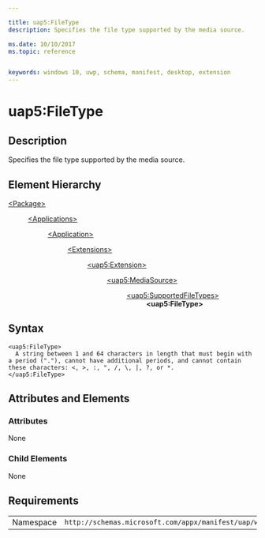```yaml
---

title: uap5:FileType
description: Specifies the file type supported by the media source.

ms.date: 10/10/2017
ms.topic: reference


keywords: windows 10, uwp, schema, manifest, desktop, extension 
---
```


# uap5:FileType

## Description
Specifies the file type supported by the media source.

## Element Hierarchy
<dl>
<dt><a href="element-package.md">&lt;Package&gt;</a></dt>
<dd>
<dl>
<dt><a href="element-applications.md">&lt;Applications&gt;</a></dt>
<dd>
<dl>
<dt><a href="element-application.md">&lt;Application&gt;</a></dt>
<dd>
<dl>
<dt><a href="element-1-extensions.md">&lt;Extensions&gt;</a></dt>
<dd>
<dl>
<dt><a href="element-uap5-extension.md">&lt;uap5:Extension&gt;</a></dt>
<dd>
<dl>
<dt><a href="element-uap5-mediasource.md">&lt;uap5:MediaSource&gt;</a></dt>
<dd>
<dl>
<dt><a href="element-uap5-SupportedFileTypes.md">&lt;uap5:SupportedFileTypes&gt;</a></dt>
<dd><b>&lt;uap5:FileType&gt;</b></dd>
</dl>
</dd>
</dl>
</dd>
</dl>
</dd>
</dl>
</dd>
</dl>
</dd>
</dl>
</dd>
</dl>

## Syntax
```syntax
<uap5:FileType>   
  A string between 1 and 64 characters in length that must begin with a period ("."), cannot have additional periods, and cannot contain these characters: <, >, :, ", /, \, |, ?, or *.
</uap5:FileType>
```

## Attributes and Elements

### Attributes
None

### Child Elements
None

## Requirements
|   |   |
|--|--|
| Namespace | `http://schemas.microsoft.com/appx/manifest/uap/windows10/5` |
